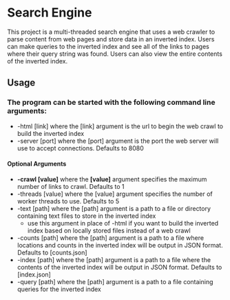 # Search Engine

This project is a multi-threaded search engine that uses a web crawler to parse content from web pages and store data in an inverted index. 
Users can make queries to the inverted index and see all of the links to pages where their query string was found. Users can also view the entire contents of the inverted index. 

## Usage

### The program can be started with the following command line arguments:

- -html [link] where the [link] argument is the url to begin the web crawl to build the inverted index
- -server [port] where the [port] argument is the port the web server will use to accept connections. Defaults to 8080

#### Optional Arguments

- **-crawl [value]** where the **[value]** argument specifies the maximum number of links to crawl. Defaults to 1
- -threads [value] where the [value] argument specifies the number of worker threads to use. Defaults to 5
- -text [path] where the [path] argument is a path to a file or directory containing text files to store in the inverted index
    - use this argument in place of -html if you want to build the inverted index based on locally stored files instead of a web crawl
- -counts [path] where the [path] argument is a path to a file where locations and counts in the inverted index will be output in JSON format. Defaults to [counts.json]
- -index [path] where the [path] argument is a path to a file where the contents of the inverted index will be output in JSON format. Defaults to [index.json]
- -query [path] where the [path] argument is a path to a file containing queries for the inverted index

